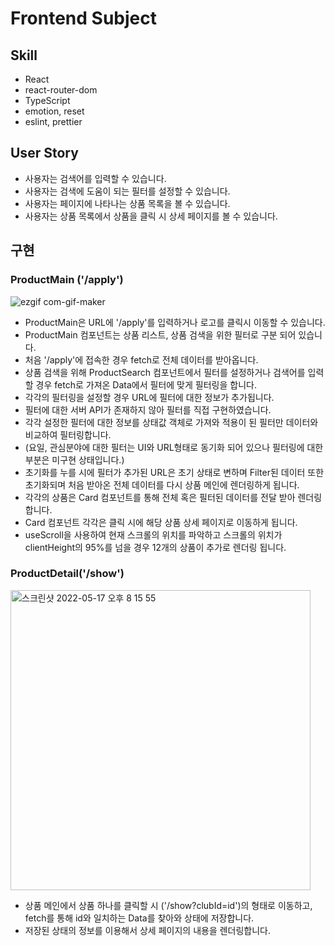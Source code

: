 # Frontend Subject

## Skill

- React
- react-router-dom
- TypeScript
- emotion, reset
- eslint, prettier

## User Story

- 사용자는 검색어를 입력할 수 있습니다.
- 사용자는 검색에 도움이 되는 필터를 설정할 수 있습니다.
- 사용자는 페이지에 나타나는 상품 목록을 볼 수 있습니다.
- 사용자는 상품 목록에서 상품을 클릭 시 상세 페이지를 볼 수 있습니다.

## 구현

### ProductMain ('/apply')

![ezgif com-gif-maker](https://user-images.githubusercontent.com/78197196/168802167-c45297cf-880e-42d3-a79b-645a60caa02b.gif)

- ProductMain은 URL에 '/apply'를 입력하거나 로고를 클릭시 이동할 수 있습니다.
- ProductMain 컴포넌트는 상품 리스트, 상품 검색을 위한 필터로 구분 되어 있습니다.
- 처음 '/apply'에 접속한 경우 fetch로 전체 데이터를 받아옵니다.
- 상품 검색을 위해 ProductSearch 컴포넌트에서 필터를 설정하거나 검색어를 입력할 경우 fetch로 가져온 Data에서 필터에 맞게 필터링을 합니다.
- 각각의 필터링을 설정할 경우 URL에 필터에 대한 정보가 추가됩니다.
- 필터에 대한 서버 API가 존재하지 않아 필터를 직접 구현하였습니다.
- 각각 설정한 필터에 대한 정보를 상태값 객체로 가져와 적용이 된 필터만 데이터와 비교하여 필터링합니다.
- (요일, 관심분야에 대한 필터는 UI와 URL형태로 동기화 되어 있으나 필터링에 대한 부분은 미구현 상태입니다.)
- 초기화를 누를 시에 필터가 추가된 URL은 초기 상태로 변하며 Filter된 데이터 또한 초기화되며 처음 받아온 전체 데이터를 다시 상품 메인에 렌더링하게 됩니다.
- 각각의 상품은 Card 컴포넌트를 통해 전체 혹은 필터된 데이터를 전달 받아 렌더링합니다.
- Card 컴포넌트 각각은 클릭 시에 해당 상품 상세 페이지로 이동하게 됩니다.
- useScroll을 사용하여 현재 스크롤의 위치를 파악하고 스크롤의 위치가 clientHeight의 95%를 넘을 경우 12개의 상품이 추가로 렌더링 됩니다.

### ProductDetail('/show')

<img width="480" alt="스크린샷 2022-05-17 오후 8 15 55" src="https://user-images.githubusercontent.com/78197196/168799228-da76540f-1a04-4f59-a246-61393a2769c9.png">

- 상품 메인에서 상품 하나를 클릭할 시 ('/show?clubId=id')의 형태로 이동하고, fetch를 통해 id와 일치하는 Data를 찾아와 상태에 저장합니다.
- 저장된 상태의 정보를 이용해서 상세 페이지의 내용을 렌더링합니다.
